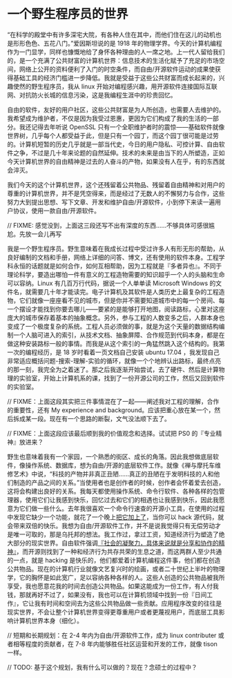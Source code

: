 一个野生程序员的世界
================

“在科学的殿堂中有许多深宅大院，有各种人住在其中，而他们住在这儿的动机也是形形色色、五花八门。”爱因斯坦说的是 1918 年的物理学界。今天的计算机编程作为一门显学，同样也慷慨地给了身怀各种理由的人一席之地。上一代人留给我们的，是一个充满了公共财富的计算机世界：信息技术的生活化赋予了充足的市场空间，网络上公开的资料便利了入门的时空条件，而自由/开源软件运动的成果使获得基础工具的经济门槛进一步降低。我就是受益于这些公共财富而成长起来的，兴趣使然的野生程序员，我从 linux 开始对编程感兴趣，用开源软件连接国际互联网、对抗防火长城的信息污染，这是我编程生涯中的珍贵回忆。

自由的软件，友好的用户社区，这些公共财富是为人所创造，也需要人去维护的。我希望成为维护者，不仅是因为我受过恩惠，更因为它们构成了我的生活的一部分。我还记得去年听说 OpenSSL 只有一个全职维护者时的震惊——基础软件就像世界树，几乎每个人都受益于此，但是只有一个园丁，而这个园丁很可能是过劳的。计算机短暂的历史几乎就是一部当代史，今日的用户隐私、可控计算、自由软件之争，不过是几十年来论题的自然延伸。技术的未来是由当下的人所塑造，正如今天计算机世界的自由精神是过去的人奋斗的产物，如果没有人在乎，有的东西就会淬灭。

我们今天的这个计算机世界，这个还残留着公共物品、残留着自由精神和对用户的尊重的计算机世界，并不是凭空得来，而是经过了无数人的不懈努力与合作，这些努力大到提出思想、写下文章、开发和维护自由/开源软件，小到停下来读一遍用户协议，使用一款自由/开源软件。

// FIXME: 感觉没到，上面这三段还写不出有深度的东西……不够具体可感很尴尬。先放一会儿再写

我是一个野生程序员。野生意味着在我成长过程中受过许多人有形无形的帮助，从良好编制的文档和手册，网络上详细的问答、博文，还有使用的软件本身。工程学科永恒的话题就是如何合作，如何互相帮助，因为工程就是『多者异也』。不同于理论科学，要造出哪怕一件有意义的工程造物需要的知识超乎一个人的头脑和生命可以容纳。Linux 有几百万行代码，据说一个人单单读 Microsoft Windows 的文件名，就需要几十年才能读完。电子计算机及其软件是人类历史上最复杂的工程造物，它们就像一座座看不见的城市，但是你并不需要知道城市中的每一个房间、每一个摆设才能找到你要去哪儿——要紧的是能够打开地图，阅读路标，心里对这座庞大的城市保存着基本的抽象概念。另外，参与工程的人数变多之后，人群本身也变成了一个极度复杂的系统。工程人员必须做的事，就是为这个天量的数据结构编制一个人脑可进入的索引，从技术文档、抽象屏障、合作规范到代码本身，都是在做这种安装路标一般的事情。而我是从这个索引的一角猛然跳入这个结构的。我第一次的编程经历，是 18 岁时看着一页文档自己安装 ubuntu 17.04 ，我发现自己非常适应概括问题-搜索-理解-实验的循环，就像一个个地辨认出路标，最终点亮的那一刻，我完全为之着迷了。那之后我逐渐开始尝试，去了硬件、然后是计算物理的实验室，开始上计算机系的课，找到了一份开源公司的工作，然后又回到软件的实验室。

// FIXME：上面这段其实把三件事情混在了一起——阐述我对工程的理解，合作的重要性，还有 My experience and background。应该把重心放在某一个，然后拆成某一段。现在有一个思路的断裂，文气没法顺下去了。

// FIXME：上面这段应该最后顺到我的价值观念和选择。试试把 PS0 的『专业精神』放进来？

野生也意味着我有一个家园，一个熟悉的街区、成长的角落。因此我想做底层软件，像操作系统、数据库，想为自由/开源的底层软件工作。就像《禅与摩托车维修艺术》中说，“科技的产物并非真正丑陋……真正的丑陋在于发明科技的人和他们制造的产品之间的关系。”当使用者也是创作者的时候，创作者会怀着爱去创造，这将会构建出良好的关系。我每天都使用操作系统、命令行软件、各种各样的包管理器，使用它们让我感到快乐，回忆过去和它们的相遇也让我感到快乐，因此我愿意为它们做一些什么。去年我很喜欢一个命令行速查的开源小工具，在使用的过程中发现它缺少一个功能，就花了一个晚上[把它加上了](https://github.com/knqyf263/pet/pull/161)，当你可以 hack 源代码，就会带来双倍的快乐。我想为自由/开源软件工作，并不是说我觉得只有无偿劳动才是唯一可取的，那是乌托邦的想法。我工作过，拿过工资，知道经济行为塑造了绝大部分的现实世界。自由软件强调[『社会的凝聚力，具体来说就是分享和协作的精神』](https://www.gnu.org/philosophy/open-source-misses-the-point.zh-cn.html)，而开源则找到了一种和经济行为共存共荣的生息之道，而这两群人至少共通的一点，就是 hacking 是快乐的，他们都爱着计算机编程这件事，他们都在创造公共物品。现在的计算机行业就像文艺复兴时的绘画，或者二十世纪上半叶的物理学，它的胸怀是如此宽广，足以容纳各种各样的人。这些人创造的公共物品被我所享受，我也愿意花我的时间去创造公共物品。如果这能成为一份工作，有人付我钱，那就再好不过了，如果没有，我也可以在计算机领域中找到一份『日间工作』，它让我有时间和空间去为这些公共物品做一些贡献。应用程序改变的往往是现实世界，不会让整个计算机世界变得更尊重用户或者更蔑视用户，而底层工具影响计算机世界本身（细化）。

// 短期和长期规划：在 2-4 年内为自由/开源软件工作，成为 linux contributer 或者相等程度的贡献者，在 7-8 年内能够胜任社区运营和开发的工作，就像 tison 一样。

// TODO: 基于这个规划，我有什么可以做的？现在？念硕士的过程中？




